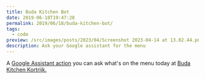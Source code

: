 ```yaml
---
title: Buda Kitchen Bot
date: 2019-06-18T19:47:28
permalink: 2019/06/18/buda-kitchen-bot/
tags:
  - code
preview: /src/images/posts/2023/04/Screenshot 2023-04-14 at 13.02.44.png
description: Ask your Google assistant for the menu
---
```

A [Google Assistant action](https://assistant.google.com/services/a/uid/0000004f817c7aef?hl=nl) you can ask what's on the menu today at [Buda Kitchen Kortrijk.](http://budakitchen.be)
